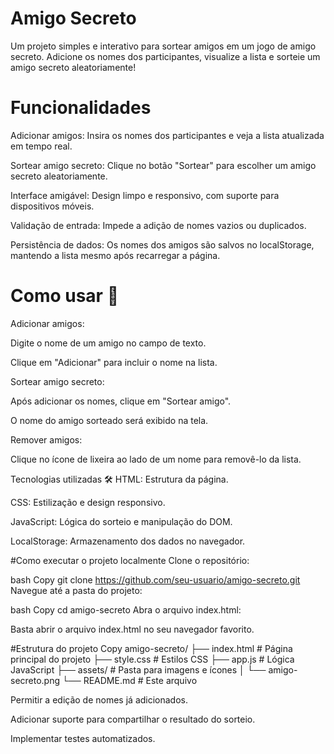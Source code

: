 # Amigo Secreto 
Um projeto simples e interativo para sortear amigos em um jogo de amigo secreto. Adicione os nomes dos participantes, visualize a lista e sorteie um amigo secreto aleatoriamente!

# Funcionalidades 
Adicionar amigos: Insira os nomes dos participantes e veja a lista atualizada em tempo real.

Sortear amigo secreto: Clique no botão "Sortear" para escolher um amigo secreto aleatoriamente.

Interface amigável: Design limpo e responsivo, com suporte para dispositivos móveis.

Validação de entrada: Impede a adição de nomes vazios ou duplicados.

Persistência de dados: Os nomes dos amigos são salvos no localStorage, mantendo a lista mesmo após recarregar a página.

# Como usar 🚀
Adicionar amigos:

Digite o nome de um amigo no campo de texto.

Clique em "Adicionar" para incluir o nome na lista.

Sortear amigo secreto:

Após adicionar os nomes, clique em "Sortear amigo".

O nome do amigo sorteado será exibido na tela.

Remover amigos:

Clique no ícone de lixeira ao lado de um nome para removê-lo da lista.

Tecnologias utilizadas 🛠️
HTML: Estrutura da página.

CSS: Estilização e design responsivo.

JavaScript: Lógica do sorteio e manipulação do DOM.

LocalStorage: Armazenamento dos dados no navegador.

#Como executar o projeto localmente 
Clone o repositório:

bash
Copy
git clone https://github.com/seu-usuario/amigo-secreto.git
Navegue até a pasta do projeto:

bash
Copy
cd amigo-secreto
Abra o arquivo index.html:

Basta abrir o arquivo index.html no seu navegador favorito.

#Estrutura do projeto 
Copy
amigo-secreto/
├── index.html          # Página principal do projeto
├── style.css           # Estilos CSS
├── app.js              # Lógica JavaScript
├── assets/             # Pasta para imagens e ícones
│   └── amigo-secreto.png
└── README.md           # Este arquivo

Permitir a edição de nomes já adicionados.

Adicionar suporte para compartilhar o resultado do sorteio.

Implementar testes automatizados.
